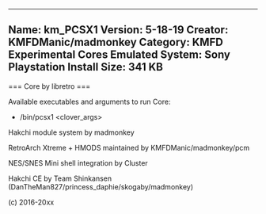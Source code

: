 -----------------------
Name: km_PCSX1
Version: 5-18-19
Creator: KMFDManic/madmonkey
Category: KMFD Experimental Cores
Emulated System: Sony Playstation
Install Size: 341 KB
-----------------------
=== Core by libretro ===

Available executables and arguments to run Core:
- /bin/pcsx1 <rom> <clover_args>

Hakchi module system by madmonkey

RetroArch Xtreme + HMODS maintained by KMFDManic/madmonkey/pcm

NES/SNES Mini shell integration by Cluster

Hakchi CE by Team Shinkansen (DanTheMan827/princess_daphie/skogaby/madmonkey)

(c) 2016-20xx

